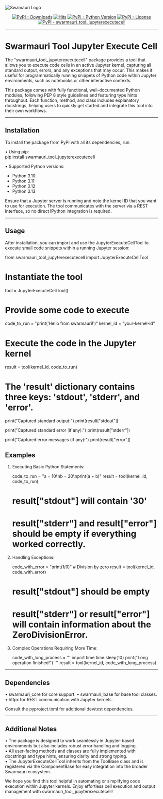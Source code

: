 
![Swamauri Logo](https://res.cloudinary.com/dbjmpekvl/image/upload/v1730099724/Swarmauri-logo-lockup-2048x757_hww01w.png)

<p align="center">
    <a href="https://pypi.org/project/swarmauri_tool_jupyterexecutecell/">
        <img src="https://img.shields.io/pypi/dm/swarmauri_tool_jupyterexecutecell" alt="PyPI - Downloads"/></a>
    <a href="https://hits.sh/github.com/swarmauri/swarmauri-sdk/tree/master/pkgs/community/swarmauri_tool_jupyterexecutecell/">
        <img alt="Hits" src="https://hits.sh/github.com/swarmauri/swarmauri-sdk/tree/master/pkgs/community/swarmauri_tool_jupyterexecutecell.svg"/></a>
    <a href="https://pypi.org/project/swarmauri_tool_jupyterexecutecell/">
        <img src="https://img.shields.io/pypi/pyversions/swarmauri_tool_jupyterexecutecell" alt="PyPI - Python Version"/></a>
    <a href="https://pypi.org/project/swarmauri_tool_jupyterexecutecell/">
        <img src="https://img.shields.io/pypi/l/swarmauri_tool_jupyterexecutecell" alt="PyPI - License"/></a>
    <a href="https://pypi.org/project/swarmauri_tool_jupyterexecutecell/">
        <img src="https://img.shields.io/pypi/v/swarmauri_tool_jupyterexecutecell?label=swarmauri_tool_jupyterexecutecell&color=green" alt="PyPI - swarmauri_tool_jupyterexecutecell"/></a>
</p>

---

# Swarmauri Tool Jupyter Execute Cell

The "swarmauri_tool_jupyterexecutecell" package provides a tool that allows you to execute code cells in an active Jupyter kernel, capturing all standard output, errors, and any exceptions that may occur. This makes it useful for programmatically running snippets of Python code within Jupyter environments, such as notebooks or other interactive contexts.

This package comes with fully functional, well-documented Python modules, following PEP 8 style guidelines and featuring type hints throughout. Each function, method, and class includes explanatory docstrings, helping users to quickly get started and integrate this tool into their own workflows.

---

## Installation

To install the package from PyPI with all its dependencies, run:

• Using pip:  
  pip install swarmauri_tool_jupyterexecutecell

• Supported Python versions:  
  - Python 3.10  
  - Python 3.11  
  - Python 3.12  
  - Python 3.13  

Ensure that a Jupyter server is running and note the kernel ID that you want to use for execution. The tool communicates with the server via a REST interface, so no direct IPython integration is required.

---

## Usage

After installation, you can import and use the JupyterExecuteCellTool to execute small code snippets within a running Jupyter session:

from swarmauri_tool_jupyterexecutecell import JupyterExecuteCellTool

# Instantiate the tool
tool = JupyterExecuteCellTool()

# Provide some code to execute
code_to_run = "print('Hello from swarmauri!')"
kernel_id = "your-kernel-id"

# Execute the code in the Jupyter kernel
result = tool(kernel_id, code_to_run)

# The 'result' dictionary contains three keys: 'stdout', 'stderr', and 'error'.
print("Captured standard output:")
print(result["stdout"])

print("Captured standard error (if any):")
print(result["stderr"])

print("Captured error messages (if any):")
print(result["error"])

## Examples

1. Executing Basic Python Statements:

   code_to_run = "a = 10\nb = 20\nprint(a + b)"
   result = tool(kernel_id, code_to_run)
   # result["stdout"] will contain '30'
   # result["stderr"] and result["error"] should be empty if everything worked correctly.

2. Handling Exceptions:

   code_with_error = "print(1/0)"  # Division by zero
   result = tool(kernel_id, code_with_error)
   # result["stdout"] should be empty
   # result["stderr"] or result["error"] will contain information about the ZeroDivisionError.

3. Complex Operations Requiring More Time:

   code_with_long_process = '''
import time
time.sleep(10)
print("Long operation finished!")
'''
   result = tool(kernel_id, code_with_long_process)

---

## Dependencies

• swarmauri_core for core support.
• swarmauri_base for base tool classes.
• httpx for REST communication with Jupyter kernels.

Consult the pyproject.toml for additional dev/test dependencies.  

---

## Additional Notes

• The package is designed to work seamlessly in Jupyter-based environments but also includes robust error handling and logging.  
• All user-facing methods and classes are fully implemented with docstrings and type hints, ensuring clarity and strong typing.  
• The JupyterExecuteCellTool inherits from the ToolBase class and is registered via the ComponentBase for easy integration into the broader Swarmauri ecosystem.  

We hope you find this tool helpful in automating or simplifying code execution within Jupyter kernels. Enjoy effortless cell execution and output management with swarmauri_tool_jupyterexecutecell!
